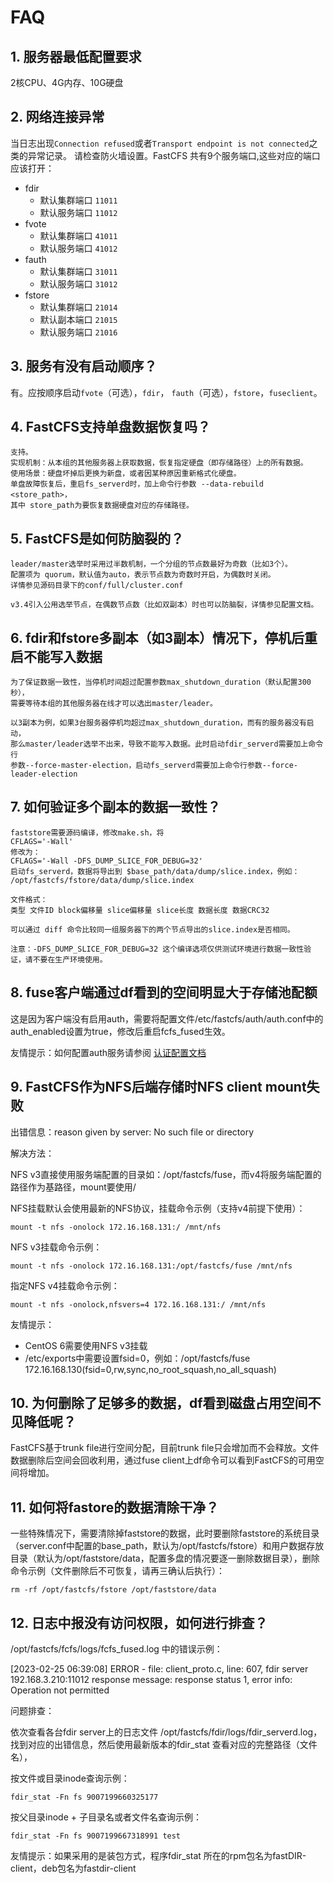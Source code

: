 # FAQ

## 1. 服务器最低配置要求

2核CPU、4G内存、10G硬盘

## 2. 网络连接异常

当日志出现`Connection refused`或者`Transport endpoint is not connected`之类的异常记录。
请检查防火墙设置。FastCFS 共有9个服务端口,这些对应的端口应该打开：

* fdir
  * 默认集群端口 `11011`
  * 默认服务端口 `11012`
* fvote
  * 默认集群端口 `41011`
  * 默认服务端口 `41012`
* fauth
  * 默认集群端口 `31011`
  * 默认服务端口 `31012`
* fstore
  * 默认集群端口 `21014`
  * 默认副本端口 `21015`
  * 默认服务端口 `21016`


## 3. 服务有没有启动顺序？

有。应按顺序启动`fvote`（可选），`fdir`， `fauth`（可选），`fstore`，`fuseclient`。

## 4. FastCFS支持单盘数据恢复吗？

```
支持。
实现机制：从本组的其他服务器上获取数据，恢复指定硬盘（即存储路径）上的所有数据。
使用场景：硬盘坏掉后更换为新盘，或者因某种原因重新格式化硬盘。
单盘故障恢复后，重启fs_serverd时，加上命令行参数 --data-rebuild <store_path>，
其中 store_path为要恢复数据硬盘对应的存储路径。
```

## 5. FastCFS是如何防脑裂的？

```
leader/master选举时采用过半数机制，一个分组的节点数最好为奇数（比如3个）。
配置项为 quorum，默认值为auto，表示节点数为奇数时开启，为偶数时关闭。
详情参见源码目录下的conf/full/cluster.conf

v3.4引入公用选举节点，在偶数节点数（比如双副本）时也可以防脑裂，详情参见配置文档。
```

## 6. fdir和fstore多副本（如3副本）情况下，停机后重启不能写入数据

```
为了保证数据一致性，当停机时间超过配置参数max_shutdown_duration（默认配置300秒），
需要等待本组的其他服务器在线才可以选出master/leader。

以3副本为例，如果3台服务器停机均超过max_shutdown_duration，而有的服务器没有启动，
那么master/leader选举不出来，导致不能写入数据。此时启动fdir_serverd需要加上命令行
参数--force-master-election，启动fs_serverd需要加上命令行参数--force-leader-election
```

## 7. 如何验证多个副本的数据一致性？

```
faststore需要源码编译，修改make.sh，将
CFLAGS='-Wall'
修改为：
CFLAGS='-Wall -DFS_DUMP_SLICE_FOR_DEBUG=32'
启动fs_serverd，数据将导出到 $base_path/data/dump/slice.index，例如：
/opt/fastcfs/fstore/data/dump/slice.index

文件格式：
类型 文件ID block偏移量 slice偏移量 slice长度 数据长度 数据CRC32

可以通过 diff 命令比较同一组服务器下的两个节点导出的slice.index是否相同。

注意：-DFS_DUMP_SLICE_FOR_DEBUG=32 这个编译选项仅供测试环境进行数据一致性验证，请不要在生产环境使用。

```

## 8. fuse客户端通过df看到的空间明显大于存储池配额

这是因为客户端没有启用auth，需要将配置文件/etc/fastcfs/auth/auth.conf中的auth_enabled设置为true，修改后重启fcfs_fused生效。

友情提示：如何配置auth服务请参阅 [认证配置文档](AUTH-zh_CN.md)

## 9. FastCFS作为NFS后端存储时NFS client mount失败

出错信息：reason given by server: No such file or directory

解决方法：

NFS v3直接使用服务端配置的目录如：/opt/fastcfs/fuse，而v4将服务端配置的路径作为基路径，mount要使用/

NFS挂载默认会使用最新的NFS协议，挂载命令示例（支持v4前提下使用）：
```
mount -t nfs -onolock 172.16.168.131:/ /mnt/nfs
```

NFS v3挂载命令示例：
```
mount -t nfs -onolock 172.16.168.131:/opt/fastcfs/fuse /mnt/nfs
```

指定NFS v4挂载命令示例：
```
mount -t nfs -onolock,nfsvers=4 172.16.168.131:/ /mnt/nfs
```

友情提示：
   * CentOS 6需要使用NFS v3挂载
   * /etc/exports中需要设置fsid=0，例如：/opt/fastcfs/fuse 172.16.168.130(fsid=0,rw,sync,no_root_squash,no_all_squash)

## 10. 为何删除了足够多的数据，df看到磁盘占用空间不见降低呢？

FastCFS基于trunk file进行空间分配，目前trunk file只会增加而不会释放。文件数据删除后空间会回收利用，通过fuse client上df命令可以看到FastCFS的可用空间将增加。

## 11. 如何将fastore的数据清除干净？

一些特殊情况下，需要清除掉faststore的数据，此时要删除faststore的系统目录（server.conf中配置的base_path，默认为/opt/fastcfs/fstore）和用户数据存放目录（默认为/opt/faststore/data，配置多盘的情况要逐一删除数据目录），删除命令示例（文件删除后不可恢复，请再三确认后执行）：
```
rm -rf /opt/fastcfs/fstore /opt/faststore/data
```

## 12. 日志中报没有访问权限，如何进行排查？

/opt/fastcfs/fcfs/logs/fcfs_fused.log 中的错误示例：

[2023-02-25 06:39:08] ERROR - file: client_proto.c, line: 607, fdir server 192.168.3.210:11012 response message: response status 1, error info: Operation not permitted

问题排查：

依次查看各台fdir server上的日志文件 /opt/fastcfs/fdir/logs/fdir_serverd.log，
找到对应的出错信息，然后使用最新版本的fdir_stat 查看对应的完整路径（文件名），

按文件或目录inode查询示例：

```
fdir_stat -Fn fs 9007199660325177
```

按父目录inode + 子目录名或者文件名查询示例：
```
fdir_stat -Fn fs 9007199667318991 test
```

友情提示：如果采用的是装包方式，程序fdir_stat 所在的rpm包名为fastDIR-client，deb包名为fastdir-client
